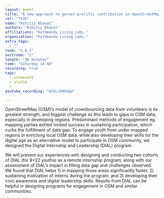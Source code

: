 ```yaml
---
layout: event
title: "A new approach to garner prolific contribution in OpenStreetMap"
ref: "T135"
name: "Kshitiz Khanal"
authors: "Kshitiz Khanal"
affiliations: "Kathmandu Living Labs,"
organization: "Kathmandu Living Labs,"
extra_tags:
  - ""
room: "S.0.2"
sortroom: "2"
length: "30 minutes"
time: "Saturday 14:40"
recording: true
tags:
  - sotmevent
  - slot10
  - 
youtube_recording: "HC8cJkMVdqU"

---
```

OpenStreetMap (OSM)’s model of crowdsourcing data from volunteers is its greatest strength, and biggest challenge as this leads to gaps in OSM data, especially in developing regions. Predominant methods of engagement eg. mapping parties exhibit limited success in sustaining participation, which curbs the fulfillment of data gap. To engage youth from under-mapped regions in enriching local OSM data, while also developing their skills for the digital age as an alternative model to participate in OSM community, we designed the Digital Internship and Leadership (DIAL) program.

We will present our experiences with designing and conducting two cohorts of DIAL (for 8+22 youths) as a remote internship program, along with our assessment of DIAL’s impact in filling data gap and challenges observed. We found that DIAL helps 1) in mapping those areas significantly faster, 2) sustaining motivation of interns during the program, and 3) developing their civic awareness and digital leadership skills. Results from DIAL can be helpful in designing programs for engagement in OSM and similar communities.